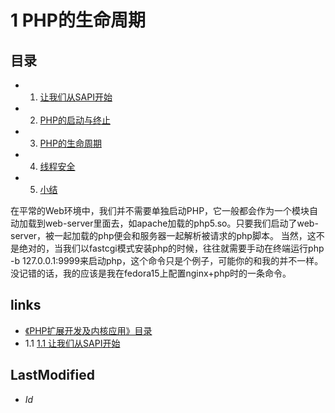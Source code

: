 # 1 PHP的生命周期 

## 目录
   * 1. [让我们从SAPI开始](1.1.html)
   * 2. [PHP的启动与终止](1.2.html)
   * 3. [PHP的生命周期](1.3.html)
   * 4. [线程安全](1.4.html)
   * 5. [小结](1.5.html)

在平常的Web环境中，我们并不需要单独启动PHP，它一般都会作为一个模块自动加载到web-server里面去，如apache加载的php5.so。只要我们启动了web-server，被一起加载的php便会和服务器一起解析被请求的php脚本。
当然，这不是绝对的，当我们以fastcgi模式安装php的时候，往往就需要手动在终端运行php -b 127.0.0.1:9999来启动php，这个命令只是个例子，可能你的和我的并不一样。没记错的话，我的应该是我在fedora15上配置nginx+php时的一条命令。

## links
   * [《PHP扩展开发及内核应用》目录](<preface.md>)
   * 1.1 [1.1 让我们从SAPI开始](<1.1.md>)

## LastModified 
   * $Id$
